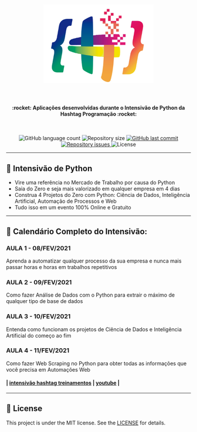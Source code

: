 <h4 align="center">
    <img alt="logo" title="#logo" src="readme/logo-hashtag.png" width="300px"/>
</h4>

<p>&nbsp;</p>

<h4 align="center"> 
  :rocket: Aplicações desenvolvidas durante o Intensivão de Python da Hashtag Programação :rocket:
</h4>

<p>&nbsp;</p>

<p align="center">
  <img alt="GitHub language count" src="https://img.shields.io/github/languages/count/EliasJuk/Intensivao_Python">	
  <img alt="Repository size" src="https://img.shields.io/github/repo-size/EliasJuk/Intensivao_Python">
	 
  <a href="https://github.com/EliasJuk/Intensivao_Python/commits/master">
    <img alt="GitHub last commit" src="https://img.shields.io/github/last-commit/EliasJuk/Intensivao_Python">
  </a>
  
  <a href="https://github.com/EliasJuk/Intensivao_Python/issues">
    <img alt="Repository issues" src="https://img.shields.io/github/issues/EliasJuk/Intensivao_Python">
  </a>
  
  <img alt="License" src="https://img.shields.io/badge/license-MIT-brightgreen"> 
</p>

---

## :snake: Intensivão de Python

- Vire uma referência no Mercado de Trabalho por causa do Python
- Saia do Zero e seja mais valorizado em qualquer empresa em 4 dias
- Construa 4 Projetos do Zero com Python: Ciência de Dados, Inteligência Artificial, Automação de Processos e Web
- Tudo isso em um evento 100% Online e Gratuito

---

## :calendar: Calendário Completo do Intensivão:

### AULA 1 - 08/FEV/2021
Aprenda a automatizar qualquer processo da sua empresa e nunca mais passar horas e horas em trabalhos repetitivos

### AULA 2 - 09/FEV/2021
Como fazer Análise de Dados com o Python para extrair o máximo de qualquer tipo de base de dados

### AULA 3 - 10/FEV/2021
Entenda como funcionam os projetos de Ciência de Dados e Inteligência Artificial do começo ao fim

### AULA 4 - 11/FEV/2021
Como fazer Web Scraping no Python para obter todas as informações que você precisa em Automações Web

#### | [intensivão hashtag treinamentos](https://pages.hashtagtreinamentos.com/inscricao-intensivao-de-python-org) | [youtube](https://www.youtube.com/channel/UCafFexaRoRylOKdzGBU6Pgg) |

---

## :memo: License

This project is under the MIT license. See the [LICENSE](LICENSE) for details.
